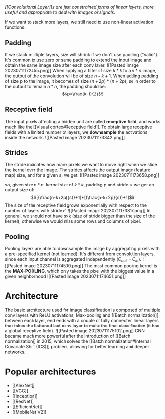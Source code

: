 _[[Convolutional Layer]]s are just constrained forms of linear layers, more useful and appropriate to deal with images or signals._

If we want to stack more layers, we still need to use non-linear activation functions.
## Padding
If we stack multiple layers, size will shrink if we don't use padding ("valid").
It's common to use zero or same padding to extend the input image and obtain the same image size after each conv layer.
![[Pasted image 20230711172455.png]]
When applying a filter of size $k*k$ to a $n*n$ image, the output of the convolution will be of size $n-k+1$.
When adding padding of size p to the image, it becomes of size $(n+2p)*(n+2p)$, so in order to the output to remain $n*n$, the padding should be: $$p=\frac{k-1}{2}$$
## Receptive field
The input pixels affecting a hidden unit are called **receptive field**, and works much like the [[Visual cortex#Receptive field]].
To obtain large receptive fields with a limited number of layers, we **downsample** the activations inside the network.
![[Pasted image 20230711173342.png]]
## Strides
The stride indicates how many pixels we want to move right when we slide the kernel over the image.
The strides affects the output image (feature map) size, and for a given s, we get:
![[Pasted image 20230711173658.png]]

so, given size $n*n$, kernel size of $k*k$, padding p and stride s, we get an output size of: $$[(\frac{n-k+2p}{s})+1]*[(\frac{n-k+2p}{s})+1]$$
The size of the receptive field grows exponentially with respect to the number of layers with stride>1
![[Pasted image 20230711173817.png]]
In general, we should not have s>k (size of stride bigger than the size of the kernel), otherwise we would miss some rows and columns of pixel.
## Pooling 
Pooling layers are able to downsample the image by aggregating pixels with a pre-specified kernel (not learned). 
It's different from convolution layers, since each input channel is aggregated independently ($C_{out}=C_{in}$).
![[Pasted image 20230711174500.png]]
The most common pooling kernel is the **MAX-POOLING**, which only takes the pixel with the biggest value in a given neighborhood 
![[Pasted image 20230711174651.png]]
# Architecture
The basic architecture used for image classification is composed of multiple conv layers with ReLU activations, Max-pooling and [[Batch normalization]] between each layer, end ends with a couple of fully connected linear layers that takes the flattened last conv layer to make the final classification (it has a global receptive field).
![[Pasted image 20230711175102.png]]
CNN became much more powerful after the introduction of [[Batch normalization]] in 2015, which solves the [[Batch normalization#Internal Covariate Shift (ICS)]] problem, allowing for better learning and deeper networks.
# Popular architectures
- [[AlexNet]]
- [[VGG]]
- [[Inception]]
- [[ResNet]]
- [[EfficientNet]]
- [[MobileNet V2]]